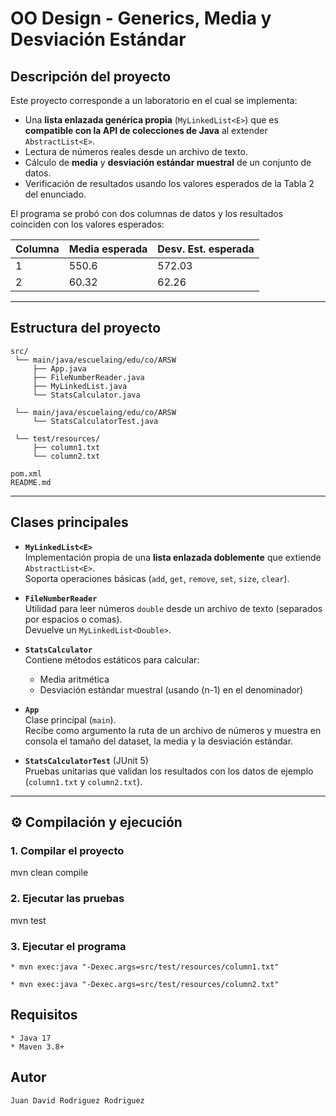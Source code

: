 # OO Design - Generics, Media y Desviación Estándar

## Descripción del proyecto
Este proyecto corresponde a un laboratorio en el cual se implementa:

- Una **lista enlazada genérica propia** (`MyLinkedList<E>`) que es **compatible con la API de colecciones de Java** al extender `AbstractList<E>`.
- Lectura de números reales desde un archivo de texto.
- Cálculo de **media** y **desviación estándar muestral** de un conjunto de datos.
- Verificación de resultados usando los valores esperados de la Tabla 2 del enunciado.

El programa se probó con dos columnas de datos y los resultados coinciden con los valores esperados:

| Columna | Media esperada | Desv. Est. esperada |
|---------|----------------|----------------------|
| 1       | 550.6          | 572.03               |
| 2       | 60.32          | 62.26                |

---

## Estructura del proyecto

```plaintext
src/
 └── main/java/escuelaing/edu/co/ARSW
     ├── App.java
     ├── FileNumberReader.java
     ├── MyLinkedList.java
     └── StatsCalculator.java

 └── main/java/escuelaing/edu/co/ARSW
     └── StatsCalculatorTest.java

 └── test/resources/
     ├── column1.txt
     └── column2.txt

pom.xml
README.md
```


---

## Clases principales

- **`MyLinkedList<E>`**  
  Implementación propia de una **lista enlazada doblemente** que extiende `AbstractList<E>`.  
  Soporta operaciones básicas (`add`, `get`, `remove`, `set`, `size`, `clear`).  

- **`FileNumberReader`**  
  Utilidad para leer números `double` desde un archivo de texto (separados por espacios o comas).  
  Devuelve un `MyLinkedList<Double>`.

- **`StatsCalculator`**  
  Contiene métodos estáticos para calcular:
  - Media aritmética
  - Desviación estándar muestral (usando \(n-1\) en el denominador)

- **`App`**  
  Clase principal (`main`).  
  Recibe como argumento la ruta de un archivo de números y muestra en consola el tamaño del dataset, la media y la desviación estándar.

- **`StatsCalculatorTest`** (JUnit 5)  
  Pruebas unitarias que validan los resultados con los datos de ejemplo (`column1.txt` y `column2.txt`).

---

## ⚙️ Compilación y ejecución

### 1. Compilar el proyecto
mvn clean compile

### 2. Ejecutar las pruebas
mvn test

### 3. Ejecutar el programa
    * mvn exec:java "-Dexec.args=src/test/resources/column1.txt"

    * mvn exec:java "-Dexec.args=src/test/resources/column2.txt"

## Requisitos
    * Java 17
    * Maven 3.8+

## Autor
    Juan David Rodriguez Rodriguez
